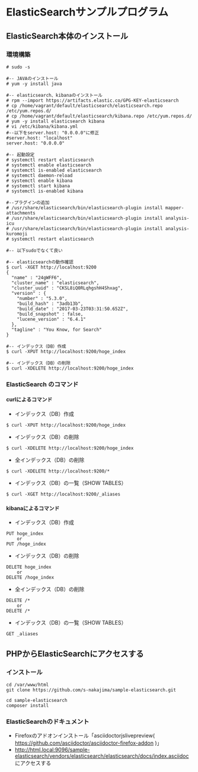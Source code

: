 ElasticSearchサンプルプログラム
=======

## ElasticSearch本体のインストール

### 環境構築
~~~~
# sudo -s

#-- JAVAのインストール
# yum -y install java

#-- elasticsearch、kibanaのインストール
# rpm --import https://artifacts.elastic.co/GPG-KEY-elasticsearch
# cp /home/vagrant/default/elasticsearch/elasticsearch.repo /etc/yum.repos.d/
# cp /home/vagrant/default/elasticsearch/kibana.repo /etc/yum.repos.d/
# yum -y install elasticsearch kibana
# vi /etc/kibana/kibana.yml
#--以下をserver.host: "0.0.0.0"に修正
#server.host: "localhost"
server.host: "0.0.0.0"

#-- 起動設定 
# systemctl restart elasticsearch
# systemctl enable elasticsearch
# systemctl is-enabled elasticsearch
# systemctl daemon-reload
# systemctl enable kibana
# systemctl start kibana
# systemctl is-enabled kibana

#--プラグインの追加
# /usr/share/elasticsearch/bin/elasticsearch-plugin install mapper-attachments
# /usr/share/elasticsearch/bin/elasticsearch-plugin install analysis-icu
# /usr/share/elasticsearch/bin/elasticsearch-plugin install analysis-kuromoji
# systemctl restart elasticsearch

#-- 以下sudoでなくて良い

#-- elasticsearchの動作確認
$ curl -XGET http://localhost:9200
{
  "name" : "24gWFF6",
  "cluster_name" : "elasticsearch",
  "cluster_uuid" : "CKSL8iQ0RLqhgshH4Shxag",
  "version" : {
    "number" : "5.3.0",
    "build_hash" : "3adb13b",
    "build_date" : "2017-03-23T03:31:50.652Z",
    "build_snapshot" : false,
    "lucene_version" : "6.4.1"
  },
  "tagline" : "You Know, for Search"
}

#-- インデックス（DB）作成
$ curl -XPUT http://localhost:9200/hoge_index

#-- インデックス（DB）の削除
$ curl -XDELETE http://localhost:9200/hoge_index

~~~~

### ElasticSearch のコマンド
#### curlによるコマンド
* インデックス（DB）作成
~~~~
$ curl -XPUT http://localhost:9200/hoge_index
~~~~

* インデックス（DB）の削除
~~~~
$ curl -XDELETE http://localhost:9200/hoge_index
~~~~

* 全インデックス（DB）の削除
~~~~
$ curl -XDELETE http://localhost:9200/*
~~~~

* インデックス（DB）の一覧（SHOW TABLES）
~~~~
$ curl -XGET http://localhost:9200/_aliases
~~~~


#### kibanaによるコマンド
* インデックス（DB）作成
~~~~
PUT hoge_index
    or
PUT /hoge_index
~~~~

* インデックス（DB）の削除
~~~~
DELETE hoge_index
    or
DELETE /hoge_index
~~~~

* 全インデックス（DB）の削除
~~~~
DELETE /*
    or
DELETE /*
~~~~

* インデックス（DB）の一覧（SHOW TABLES）
~~~~
GET _aliases
~~~~


## PHPからElasticSearchにアクセスする

### インストール
~~~~
cd /var/www/html
git clone https://github.com/s-nakajima/sample-elasticsearch.git

cd sample-elasticsearch
composer install
~~~~

### ElasticSearchのドキュメント

 * Firefoxのアドオンインストール「asciidoctorjslivepreview( https://github.com/asciidoctor/asciidoctor-firefox-addon )」
 * http://html.local:9096/sample-elasticsearch/vendors/elasticsearch/elasticsearch/docs/index.asciidoc にアクセスする


